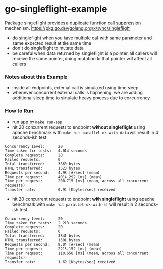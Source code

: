 # go-singleflight-example

Package singleflight provides a duplicate function call suppression mechanism.
https://pkg.go.dev/golang.org/x/sync/singleflight

- do singleflight when you have multiple call with same parameter and same expected result at the same time
- don't do singleflight to mutate data
- be careful when data returned by singleflight is a pointer, all callers will receive the same pointer, doing mutation to that pointer will affect all callers

### Notes about this Example
- inside all endpoints, external call is simulated using time.sleep
- whenever concurrent external calls is happening, we are adding additional sleep time to simulate heavy process due to concurrency
### How to Run
- run app by `make run-app`
- hit 20 concurrent requests to endpoint **without singleflight** using apache benchmark with `make hit-parallel-ok-with-data` will result in 4 seconds-ish test
```
Concurrency Level:      20
Time taken for tests:   4.014 seconds
Complete requests:      20
Failed requests:        0
Total transferred:      3860 bytes
HTML transferred:       1520 bytes
Requests per second:    4.98 [#/sec] (mean)
Time per request:       4014.292 [ms] (mean)
Time per request:       200.715 [ms] (mean, across all concurrent requests)
Transfer rate:          0.94 [Kbytes/sec] received
```
- hit 20 concurrent requests to endpoint **with singleflight** using apache benchmark with `make hit-parallel-ok-with-sf` will result in 2 seconds-ish test
```
Concurrency Level:      20
Time taken for tests:   2.213 seconds
Complete requests:      20
Failed requests:        0
Total transferred:      3841 bytes
HTML transferred:       1501 bytes
Requests per second:    9.04 [#/sec] (mean)
Time per request:       2213.152 [ms] (mean)
Time per request:       110.658 [ms] (mean, across all concurrent requests)
Transfer rate:          1.69 [Kbytes/sec] received
```